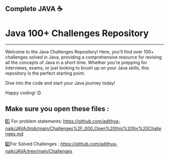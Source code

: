 Complete JAVA ☕
-----------------------------------------------
# Java 100+ Challenges Repository
-----------------------------------------------
Welcome to the Java Challenges Repository! Here, you'll find over 100+ challenges solved in Java, providing a comprehensive resource for revising all the concepts of Java in a short time. Whether you're prepping for interviews, exams, or just looking to brush up on your Java skills, this repository is the perfect starting point.

Dive into the code and start your Java journey today!

Happy coding! 😊

Make sure you open these files :
-----------------------------------------------
1️⃣ For problem statements: https://github.com/adithya-naik/JAVA/blob/main/Challenges%2F_000_Open%20this%20for%20Challenges.md

2️⃣For Solved Challenges :
https://github.com/adithya-naik/JAVA/tree/main/Challenges